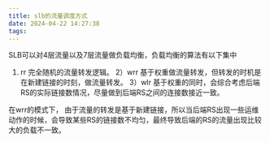```yaml
---
title: slb的流量调度方式
date: 2024-04-22 14:27:38
tags:
---
```

SLB可以对4层流量以及7层流量做负载均衡，负载均衡的算法有以下集中
1) rr 完全随机的流量转发逻辑。
2）wrr 基于权重做流量转发，但转发的时机是在新建链接的时刻，做流量转发。
3）wlr 基于权重的同时，会综合考虑后端RS的实际链接数情况，尽量做到后端RS之间的连接数接近一致。 


在wrr的模式下， 由于流量的转发是基于新建链接，所以当后端RS出现一些运维动作的时候，会导致某些RS的链接数不均匀，最终导致后端的RS的流量出现比较大的负载不一致。
